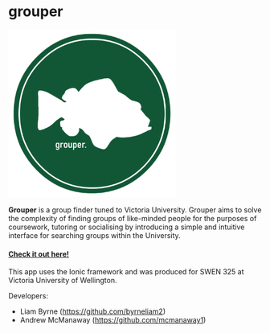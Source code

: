 # grouper

<img src="assets/imgs/logo.png" width=333 height=333/>

**Grouper** is a group finder tuned to Victoria University. Grouper aims to solve the complexity of finding groups of like-minded people for the purposes of coursework, tutoring or socialising by introducing a simple and intuitive interface for searching groups within the University.

#### [Check it out here!](https://mcmanaway1.github.io)

This app uses the Ionic framework and was produced for SWEN 325 at Victoria University of Wellington.

Developers:
- Liam Byrne (https://github.com/byrneliam2)
- Andrew McManaway (https://github.com/mcmanaway1)

